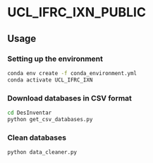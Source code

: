 # UCL_IFRC_IXN_PUBLIC

## Usage

### Setting up the environment

```bash
conda env create -f conda_environment.yml
conda activate UCL_IFRC_IXN
```

### Download databases in CSV format

```bash
cd DesInventar
python get_csv_databases.py
```

### Clean databases

```bash
python data_cleaner.py
```
